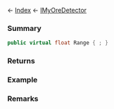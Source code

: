 ← [Index](Api-Index) ← [IMyOreDetector](Sandbox.ModAPI.Ingame.IMyOreDetector)

### Summary

```csharp
public virtual float Range { ; }
```

### Returns

### Example

### Remarks

